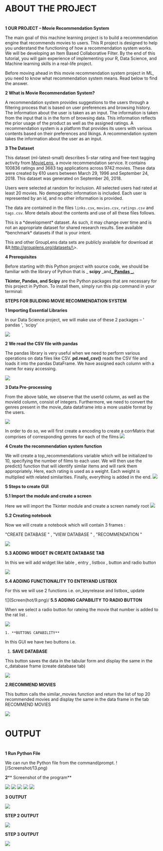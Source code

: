 # **ABOUT THE PROJECT**

#

**1 OUR PROJECT – Movie Recommendation System**

The main goal of this machine learning project is to build a recommendation engine that recommends movies to users. This R project is designed to help you understand the functioning of how a recommendation system works. We will be developing an Item Based Collaborative Filter. By the end of this tutorial, you will gain experience of implementing your R, Data Science, and Machine learning skills in a real-life project.

Before moving ahead in this movie recommendation system project in ML, you need to know what recommendation system means. Read below to find the answer.

**2 What is Movie Recommendation System?**

A recommendation system provides suggestions to the users through a filtering process that is based on user preferences and browsing history. The information about the user is taken as an input. The information is taken from the input that is in the form of browsing data. This information reflects the prior usage of the product as well as the assigned ratings. A recommendation system is a platform that provides its users with various contents based on their preferences and likings. A recommendation system takes the information about the user as an input.

**3 The Dataset**

This dataset (ml-latest-small) describes 5-star rating and free-text tagging activity from [MovieLens](http://movielens.org), a movie recommendation service. It contains 100836 ratings and 3683 tag applications across 9742 movies. These data were created by 610 users between March 29, 1996 and September 24, 2018. This dataset was generated on September 26, 2018.

Users were selected at random for inclusion. All selected users had rated at least 20 movies. No demographic information is included. Each user is represented by an id, and no other information is provided.

The data are contained in the files `links.csv`, `movies.csv`, `ratings.csv` and `tags.csv`. More details about the contents and use of all these files follows.

This is a \*development\* dataset. As such, it may change over time and is not an appropriate dataset for shared research results. See available \*benchmark\* datasets if that is your intent.

This and other GroupLens data sets are publicly available for download at \&lt;http://grouplens.org/datasets/\&gt;.

**4 Prerequisites**

Before starting with this Python project with source code, we should be familiar with the library of Python that is _ **scipy** _and[_ **Pandas** _](https://data-flair.training/blogs/pandas-tutorials-home/)[**.**](https://data-flair.training/blogs/pandas-tutorials-home/)

**Tkinter, Pandas, and Scipy** are the Python packages that are necessary for this project in Python. To install them, simply run this pip command in your terminal:



**STEPS FOR BULIDING MOVIE RECOMMENDATION SYSTEM**

**1 Importing Essential Libraries**

In our Data Science project, we will make use of these 2 packages – &#39; pandas &#39;, &#39;scipy&#39;

![](Screenshot/1.png)

**2 We read the CSV file with pandas**

The pandas library is very useful when we need to perform various operations on data files like CSV. **pd.read\_csv()** reads the CSV file and loads it into the pandas DataFrame. We have assigned each column with a name for easy accessing.

![](Screenshot/2.png)


**3 Data Pre-processing**

From the above table, we observe that the userId column, as well as the movieId column, consist of integers. Furthermore, we need to convert the genres present in the movie\_data dataframe into a more usable format by the users.

![](Screenshot/3.png)


In order to do so, we will first create a encoding to create a corrMatrix that comprises of corresponding genres for each of the films ![](Screenshot/4.png)

**4 Create the recommendation system function**

We will create a top\_recommendations variable which will be initialized to 10, specifying the number of films to each user. We will then use the predict() function that will identify similar items and will rank them appropriately. Here, each rating is used as a weight. Each weight is multiplied with related similarities. Finally, everything is added in the end. ![](Screenshot/5.png)


**5 Steps to create GUI**

**5.1 Import the module and create a screen**

Here we will import the Tkinter module and create a screen namely root ![](Screenshot/6.png)


**5.2 Creating notebook**

Now we will create a notebook which will contain 3 frames :

&quot;CREATE DATABASE &quot; , &quot;VIEW DATABASE &quot; , &quot;RECOMMENDATION &quot;

![](Screenshot/7.png)


**5.3 ADDING WIDGET IN CREATE DATABASE TAB**

In this we will add widget like lable , entry , listbox , button and radio button

![](Screenshot/8.png)


**5.4 ADDING FUNCTIONALITY TO ENTRYAND LISTBOX**

For this we will use 2 functions i.e. on\_keyrelease and listbox\_ update

![](Screen(hot/9.png)/
**5.5 ADDING CAPABILITY TO RADIO BUTTON**

When we select a radio button for rateing the movie that number is added to the rat list .

![](Screenshot/10.png)

    1. **BUTTONS CAPABILITY**

In this GUI we have two buttons i.e.

1. **SAVE DATABASE**

This button saves the data in the tabular form and display the same in the c\_database frame (create database tab)

![](Screenshot/11.png)


**2.RECOMMEND MOVIES**

This button calls the similar\_movies function and return the list of top 20 recommended movies and display the same in the data frame in the tab RECOMMEND MOVIES

![](Screenshot/12.png)




#

# **OUTPUT**

#

**1 Run Python File**

We can run the Python file from the command(prompt. ![/Screenshot/13.png)


**2**** Screenshot of the program**

![](Screenshot/14.png)
![](Screenshot/5.png)
![](Screenshot/16.png)
![](Screenshot/17.png)
![](Screenshot/18.png)

**3 OUTPUT**

![](Screenshot/19.png)




**STEP 2 OUTPUT**

![](Screenshot/20.png)

**STEP 3 OUTPUT**

![](Screenshot/21.png)
